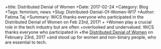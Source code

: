 +title: Distributed Denial of Women
 +Date: 2017-02-24
 +Category: Blog
 +Tags: feminism, news
 +Slug: Distributed-Denial-Of-Women-W17
 +Author: Fatima Taj
 +Summary: WiCS thanks everyone who participated in the Distributed Denial of Women on Feb 23rd, 2017!
 +
 +Women play a crucial role in the tech industry but are often 
 +overlooked and undervalued. WiCS thanks everyone who participated in 
 +the [Distributed Denial of Women](http://distributed-denial-of-women.org/) on February 23rd, 2017 
 +and stood up for women and non-binary people, who are essential to tech.